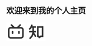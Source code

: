## 欢迎来到我的个人主页





<img src="./bilibili-line.png" style="zoom:25%;" />




<img src="./zhihu-line.png" style="zoom:25%;" />


